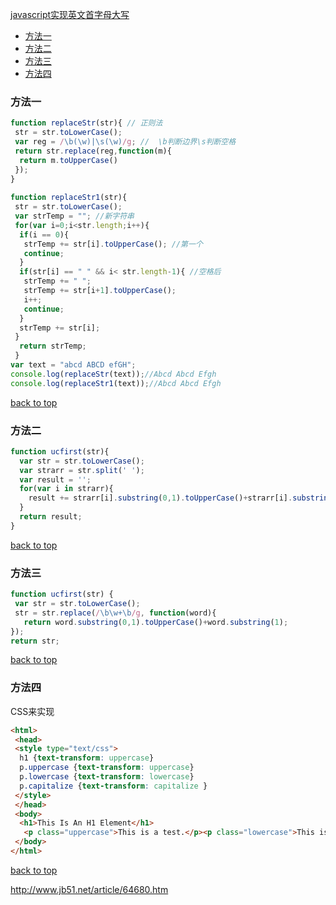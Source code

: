 [javascript实现英文首字母大写](#top)

- [方法一](#方法一)
- [方法二](#方法二)
- [方法三](#方法三)
- [方法四](#方法四)

### 方法一

```javascript
function replaceStr(str){ // 正则法
 str = str.toLowerCase();
 var reg = /\b(\w)|\s(\w)/g; //  \b判断边界\s判断空格
 return str.replace(reg,function(m){ 
  return m.toUpperCase()
 });
}
 
function replaceStr1(str){
 str = str.toLowerCase();
 var strTemp = ""; //新字符串
 for(var i=0;i<str.length;i++){
  if(i == 0){
   strTemp += str[i].toUpperCase(); //第一个
   continue;
  }
  if(str[i] == " " && i< str.length-1){ //空格后
   strTemp += " ";
   strTemp += str[i+1].toUpperCase();
   i++;
   continue;
  }
  strTemp += str[i];
 }
  return strTemp;
 }
var text = "abcd ABCD efGH";
console.log(replaceStr(text));//Abcd Abcd Efgh
console.log(replaceStr1(text));//Abcd Abcd Efgh
 ```
 
[back to top](#top)
 
### 方法二

```javascript
function ucfirst(str){
  var str = str.toLowerCase();
  var strarr = str.split(' ');
  var result = '';
  for(var i in strarr){
    result += strarr[i].substring(0,1).toUpperCase()+strarr[i].substring(1)+' ';
  }
  return result;
}
```
 
[back to top](#top)
 
### 方法三

```javascript
function ucfirst(str) {
 var str = str.toLowerCase();
 str = str.replace(/\b\w+\b/g, function(word){
   return word.substring(0,1).toUpperCase()+word.substring(1);
});
return str; 
```
 
[back to top](#top)
 
### 方法四

CSS来实现

```html
<html>
 <head>
 <style type="text/css"> 
  h1 {text-transform: uppercase} 
  p.uppercase {text-transform: uppercase}   
  p.lowercase {text-transform: lowercase}  
  p.capitalize {text-transform: capitalize } 
 </style>
 </head>
 <body>
  <h1>This Is An H1 Element</h1>
   <p class="uppercase">This is a test.</p><p class="lowercase">This is a test.</p><p class="capitalize">This is a test.</p>
 </body>
</html>
```
 
[back to top](#top)
 
http://www.jb51.net/article/64680.htm
 

